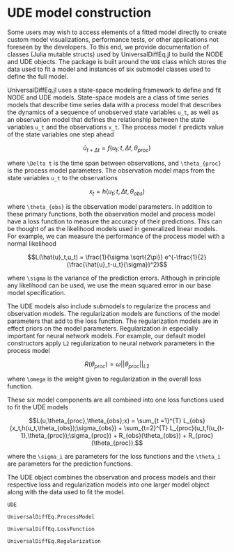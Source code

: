 # UDE model construction 

Some users may wish to access elements of a fitted model directly to create custom model visualizations, performance tests, or other applications not foreseen by the developers. To this end, we provide documentation of classes (Julia mutable structs) used by UniversalDiffEq.jl to build the NODE and UDE objects. The package is built around the `UDE` class which stores the data used to fit a model and instances of six submodel classes used to define the full model. 

UniversalDiffEq.jl uses a state-space modeling framework to define and fit NODE and UDE models. State-space models are a class of time series models that describe time series data with a process model that describes the dynamics of a sequence of unobserved state variables ``u_t``, as well as an observation model that defines the relationship between the state variables ``u_t`` and the observations ``x_t``.  The process model ``f`` predicts value of the state variables one step ahead
```math
\hat{u}_{t+\Delta t } = f(u_t; t, \Delta t, \theta_{proc})
```
where ``\Delta t`` is the time span between observations, and ``\theta_{proc}`` is the process model parameters. The observation model maps from the state variables ``u_t`` to the observations
```math
x_{t} = h(u_t; t, \Delta t, \theta_{obs})
```
where ``\theta_{obs}`` is the observation model parameters. In addition to these primary functions, both the observation model and process model have a loss function to measure the accuracy of their predictions. This can be thought of as the likelihood models used in generalized linear models. For example, we can measure the performance of the process model with a normal likelihood
```math
L(\hat{u}_t,u_t) = \frac{1}{\sigma \sqrt{2\pi}} e^{-\frac{1}{2}(\frac{\hat{u}_t-u_t}{\sigma})^2}
``` 
where ``\sigma`` is the variance of the prediction errors. Although in principle any likelihood can be used, we use the mean squared error in our base model specification. 

The UDE models also include submodels to regularize the process and observation models. The regularization models are functions of the model parameters that add to the loss function. The regularization models are in effect priors on the model parameters. Regularization in especially important for neural network models. For example, our default model constructors apply `L2` regularization to neural network parameters in the process model
```math
R(\theta_{proc}) = \omega ||\theta_{proc}||_{L2}
``` 
where ``\omega`` is the weight given to regularization in the overall loss function. 

These six model components are all combined into one loss functions used to fit the UDE models
```math
L(u,\theta_{proc},\theta_{obs};x) = \sum_{t =1}^{T} L_{obs}(x_t,h(u_t,\theta_{obs});\sigma_{obs}) + \sum_{t=2}^{T} L_{proc}(u_t,f(u_{t-1},\theta_{proc});\sigma_{proc}) + R_{obs}(\theta_{obs}) + R_{proc}(\theta_{proc}).
```
where the ``\sigma_i`` are parameters for the loss functions and the ``\theta_i`` are parameters for the prediction functions. 

The UDE object combines the observation and process models and their respective loss and regularization models into one larger model object along with the data used to fit the model.
```@docs
UDE
```

```@docs
UniversalDiffEq.ProcessModel
```

```@docs
UniversalDiffEq.LossFunction
```

```@docs
UniversalDiffEq.Regularization  
```

